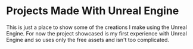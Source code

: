 # Projects Made With Unreal Engine

This is just a place to show some of the creations I make using the Unreal Engine.
For now the project showcased is my first experience with Unreal Engine and so uses only the free assets and isn't too complicated.
